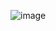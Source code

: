 ![image](https://github.com/NasTaSiA20/5_semestr/assets/113089694/e115af13-0b08-4132-8f90-6431c7797710)
